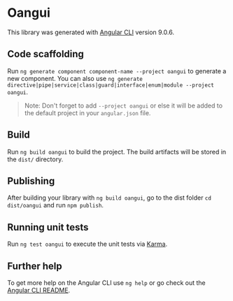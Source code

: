 # Oangui

This library was generated with [Angular CLI](https://github.com/angular/angular-cli) version 9.0.6.

## Code scaffolding

Run `ng generate component component-name --project oangui` to generate a new component. You can also use `ng generate directive|pipe|service|class|guard|interface|enum|module --project oangui`.
> Note: Don't forget to add `--project oangui` or else it will be added to the default project in your `angular.json` file. 

## Build

Run `ng build oangui` to build the project. The build artifacts will be stored in the `dist/` directory.

## Publishing

After building your library with `ng build oangui`, go to the dist folder `cd dist/oangui` and run `npm publish`.

## Running unit tests

Run `ng test oangui` to execute the unit tests via [Karma](https://karma-runner.github.io).

## Further help

To get more help on the Angular CLI use `ng help` or go check out the [Angular CLI README](https://github.com/angular/angular-cli/blob/master/README.md).
